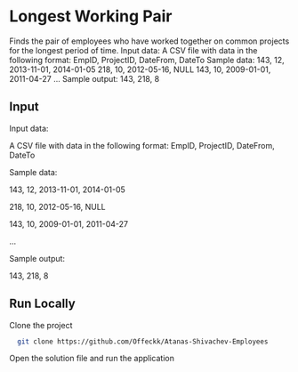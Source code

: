 
# Longest Working Pair

Finds  the pair of employees who have worked
together on common projects for the longest period of time.
Input data:
A CSV file with data in the following format:
EmpID, ProjectID, DateFrom, DateTo
Sample data:
143, 12, 2013-11-01, 2014-01-05
218, 10, 2012-05-16, NULL
143, 10, 2009-01-01, 2011-04-27
...
Sample output:
143, 218, 8

## Input

Input data:

A CSV file with data in the following format:
EmpID, ProjectID, DateFrom, DateTo

Sample data:

143, 12, 2013-11-01, 2014-01-05

218, 10, 2012-05-16, NULL

143, 10, 2009-01-01, 2011-04-27

...

Sample output:

143, 218, 8
## Run Locally

Clone the project

```bash
  git clone https://github.com/Offeckk/Atanas-Shivachev-Employees
```

Open the solution file and run the application

